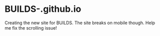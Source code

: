 BUILDS-.github.io
=================

Creating the new site for BUILDS. The site breaks on mobile though. Help me fix the scrolling issue!
